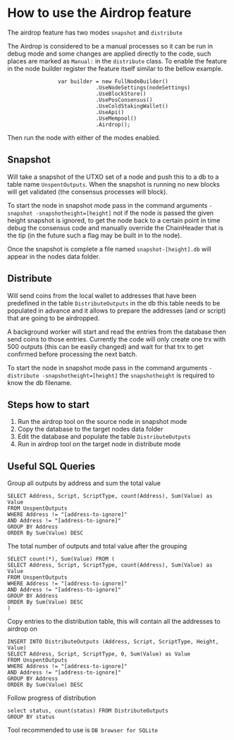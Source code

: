 # How to use the Airdrop feature

The airdrop feature has two modes `snapshot` and `distribute`

The Airdrop is considered to be a manual processes so it can be run in debug mode and some changes are applied directly to the code, such places are marked as `Manual:` in the `distribute` class.
To enable the feature in the node builder register the feature itself similar to the bellow example.

```
                var builder = new FullNodeBuilder()
                            .UseNodeSettings(nodeSettings)
                            .UseBlockStore()
                            .UsePosConsensus()
                            .UseColdStakingWallet()
                            .UseApi()
                            .UseMempool()
                            .Airdrop();
```

Then run the node with either of the modes enabled.

## Snapshot  

Will take a snapshot of the UTXO set of a node and push this to a db to a table name `UnspentOutputs`.
When the snapshot is running no new blocks will get validated (the consensus processes will block).

To start the node in snapshot mode pass in the command arguments `-snapshot -snapshotheight=[height]` not if the node is passed the given height snapshot is ignored, to get the node back to a certain point in time debug the consensus code and manually override the ChainHeader that is the tip (in the future such a flag may be built in to the node). 

Once the snapshot is complete a file named `snapshot-[height].db` will appear in the nodes data folder.

## Distribute  

Will send coins from the local wallet to addresses that have been predefined in the table `DistributeOutputs` in the db this table needs to be populated in advance and it allows to prepare the addresses (and or script) that are going to be airdropped.

A background worker will start and read the entries from the database then send coins to those entries.
Currently the code will only create one trx with 500 outputs (this can be easily changed) and wait for that trx to get confirmed before processing the next batch.

To start the node in snapshot mode pass in the command arguments `-distribute -snapshotheight=[height]` the `snapshotheight` is required to know the db filename.

## Steps how to start

1. Run the airdrop tool on the source node in snapshot mode
2. Copy the database to the target nodes data folder
3. Edit the database and populate the table `DistributeOutputs`
4. Run in airdrop tool on the target node in distribute mode 

## Useful SQL Queries

Group all outputs by address and sum the total value
```
SELECT Address, Script, ScriptType, count(Address), Sum(Value) as Value
FROM UnspentOutputs
WHERE Address != "[address-to-ignore]"
AND Address != "[address-to-ignore]"
GROUP BY Address
ORDER By Sum(Value) DESC
```

The total number of outputs and total value after the grouping
```
SELECT count(*), Sum(Value) FROM (
SELECT Address, Script, ScriptType, count(Address), Sum(Value) as Value
FROM UnspentOutputs
WHERE Address != "[address-to-ignore]"
AND Address != "[address-to-ignore]"
GROUP BY Address
ORDER By Sum(Value) DESC
)
```

Copy entries to the distribution table, this will contain all the addresses to airdrop on
```
INSERT INTO DistributeOutputs (Address, Script, ScriptType, Height, Value)
SELECT Address, Script, ScriptType, 0, Sum(Value) as Value
FROM UnspentOutputs
WHERE Address != "[address-to-ignore]"
AND Address != "[address-to-ignore]"
GROUP BY Address
ORDER By Sum(Value) DESC
```

Follow progress of distribution
```
select status, count(status) FROM DistributeOutputs 
GROUP BY status 
```
Tool recommended to use is `DB browser for SQLite`


